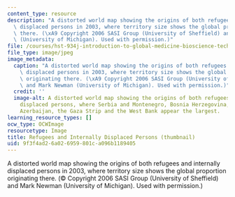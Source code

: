 ```yaml
---
content_type: resource
description: "A distorted world map showing the origins of both refugees and internally\
  \ displaced persons in 2003, where territory size shows the global proportion originating\
  \ there. (\xA9 Copyright 2006 SASI Group (University of Sheffield) and Mark Newman\
  \ (University of Michigan). Used with permission.)"
file: /courses/hst-934j-introduction-to-global-medicine-bioscience-technologies-disparities-strategies-spring-2010/9f3f4ad26a026959801ca096b1189405_hst-934js10-th.jpg
file_type: image/jpeg
image_metadata:
  caption: "A distorted world map showing the origins of both refugees and internally\
    \ displaced persons in 2003, where territory size shows the global proportion\
    \ originating there. (\xA9 Copyright 2006 SASI Group (University of Sheffield)\
    \ and Mark Newman (University of Michigan). Used with permission.)"
  credit: ''
  image-alt: A distorted world map showing the origins of both refugees and internally
    displaced persons, where Serbia and Montenegro, Bosnia Herzegovina, Iraq, Afghanistan,
    Azerbaijan, the Gaza Strip and the West Bank appear the largest.
learning_resource_types: []
ocw_type: OCWImage
resourcetype: Image
title: Refugees and Internally Displaced Persons (thumbnail)
uid: 9f3f4ad2-6a02-6959-801c-a096b1189405
---
```

A distorted world map showing the origins of both refugees and internally displaced persons in 2003, where territory size shows the global proportion originating there. (© Copyright 2006 SASI Group (University of Sheffield) and Mark Newman (University of Michigan). Used with permission.)

